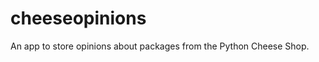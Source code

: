 cheeseopinions
==============

An app to store opinions about packages from the Python Cheese Shop.
